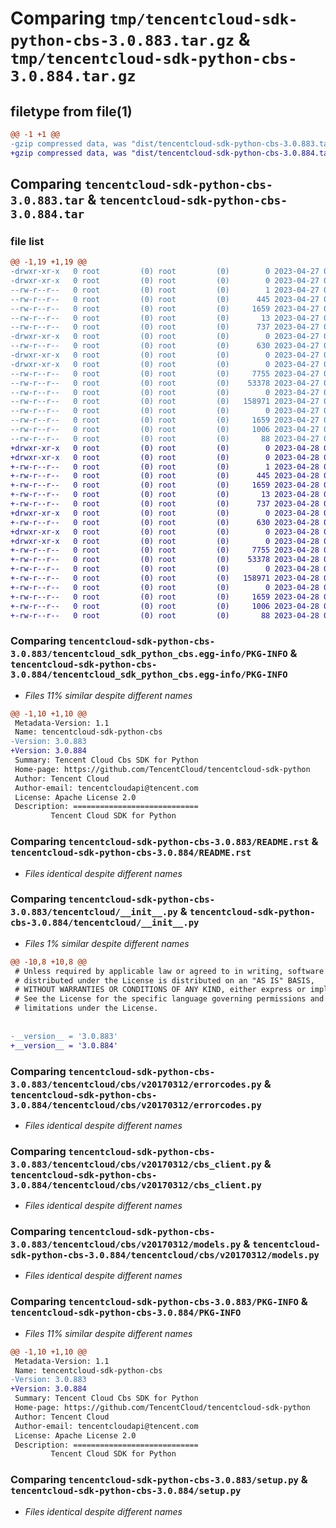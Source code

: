# Comparing `tmp/tencentcloud-sdk-python-cbs-3.0.883.tar.gz` & `tmp/tencentcloud-sdk-python-cbs-3.0.884.tar.gz`

## filetype from file(1)

```diff
@@ -1 +1 @@
-gzip compressed data, was "dist/tencentcloud-sdk-python-cbs-3.0.883.tar", last modified: Thu Apr 27 00:19:51 2023, max compression
+gzip compressed data, was "dist/tencentcloud-sdk-python-cbs-3.0.884.tar", last modified: Fri Apr 28 02:07:17 2023, max compression
```

## Comparing `tencentcloud-sdk-python-cbs-3.0.883.tar` & `tencentcloud-sdk-python-cbs-3.0.884.tar`

### file list

```diff
@@ -1,19 +1,19 @@
-drwxr-xr-x   0 root         (0) root         (0)        0 2023-04-27 00:19:51.000000 tencentcloud-sdk-python-cbs-3.0.883/
-drwxr-xr-x   0 root         (0) root         (0)        0 2023-04-27 00:19:51.000000 tencentcloud-sdk-python-cbs-3.0.883/tencentcloud_sdk_python_cbs.egg-info/
--rw-r--r--   0 root         (0) root         (0)        1 2023-04-27 00:19:51.000000 tencentcloud-sdk-python-cbs-3.0.883/tencentcloud_sdk_python_cbs.egg-info/dependency_links.txt
--rw-r--r--   0 root         (0) root         (0)      445 2023-04-27 00:19:51.000000 tencentcloud-sdk-python-cbs-3.0.883/tencentcloud_sdk_python_cbs.egg-info/SOURCES.txt
--rw-r--r--   0 root         (0) root         (0)     1659 2023-04-27 00:19:51.000000 tencentcloud-sdk-python-cbs-3.0.883/tencentcloud_sdk_python_cbs.egg-info/PKG-INFO
--rw-r--r--   0 root         (0) root         (0)       13 2023-04-27 00:19:51.000000 tencentcloud-sdk-python-cbs-3.0.883/tencentcloud_sdk_python_cbs.egg-info/top_level.txt
--rw-r--r--   0 root         (0) root         (0)      737 2023-04-27 00:19:51.000000 tencentcloud-sdk-python-cbs-3.0.883/README.rst
-drwxr-xr-x   0 root         (0) root         (0)        0 2023-04-27 00:19:51.000000 tencentcloud-sdk-python-cbs-3.0.883/tencentcloud/
--rw-r--r--   0 root         (0) root         (0)      630 2023-04-27 00:19:51.000000 tencentcloud-sdk-python-cbs-3.0.883/tencentcloud/__init__.py
-drwxr-xr-x   0 root         (0) root         (0)        0 2023-04-27 00:19:51.000000 tencentcloud-sdk-python-cbs-3.0.883/tencentcloud/cbs/
-drwxr-xr-x   0 root         (0) root         (0)        0 2023-04-27 00:19:51.000000 tencentcloud-sdk-python-cbs-3.0.883/tencentcloud/cbs/v20170312/
--rw-r--r--   0 root         (0) root         (0)     7755 2023-04-27 00:19:51.000000 tencentcloud-sdk-python-cbs-3.0.883/tencentcloud/cbs/v20170312/errorcodes.py
--rw-r--r--   0 root         (0) root         (0)    53378 2023-04-27 00:19:51.000000 tencentcloud-sdk-python-cbs-3.0.883/tencentcloud/cbs/v20170312/cbs_client.py
--rw-r--r--   0 root         (0) root         (0)        0 2023-04-27 00:19:51.000000 tencentcloud-sdk-python-cbs-3.0.883/tencentcloud/cbs/v20170312/__init__.py
--rw-r--r--   0 root         (0) root         (0)   158971 2023-04-27 00:19:51.000000 tencentcloud-sdk-python-cbs-3.0.883/tencentcloud/cbs/v20170312/models.py
--rw-r--r--   0 root         (0) root         (0)        0 2023-04-27 00:19:51.000000 tencentcloud-sdk-python-cbs-3.0.883/tencentcloud/cbs/__init__.py
--rw-r--r--   0 root         (0) root         (0)     1659 2023-04-27 00:19:51.000000 tencentcloud-sdk-python-cbs-3.0.883/PKG-INFO
--rw-r--r--   0 root         (0) root         (0)     1006 2023-04-27 00:19:51.000000 tencentcloud-sdk-python-cbs-3.0.883/setup.py
--rw-r--r--   0 root         (0) root         (0)       88 2023-04-27 00:19:51.000000 tencentcloud-sdk-python-cbs-3.0.883/setup.cfg
+drwxr-xr-x   0 root         (0) root         (0)        0 2023-04-28 02:07:17.000000 tencentcloud-sdk-python-cbs-3.0.884/
+drwxr-xr-x   0 root         (0) root         (0)        0 2023-04-28 02:07:17.000000 tencentcloud-sdk-python-cbs-3.0.884/tencentcloud_sdk_python_cbs.egg-info/
+-rw-r--r--   0 root         (0) root         (0)        1 2023-04-28 02:07:17.000000 tencentcloud-sdk-python-cbs-3.0.884/tencentcloud_sdk_python_cbs.egg-info/dependency_links.txt
+-rw-r--r--   0 root         (0) root         (0)      445 2023-04-28 02:07:17.000000 tencentcloud-sdk-python-cbs-3.0.884/tencentcloud_sdk_python_cbs.egg-info/SOURCES.txt
+-rw-r--r--   0 root         (0) root         (0)     1659 2023-04-28 02:07:17.000000 tencentcloud-sdk-python-cbs-3.0.884/tencentcloud_sdk_python_cbs.egg-info/PKG-INFO
+-rw-r--r--   0 root         (0) root         (0)       13 2023-04-28 02:07:17.000000 tencentcloud-sdk-python-cbs-3.0.884/tencentcloud_sdk_python_cbs.egg-info/top_level.txt
+-rw-r--r--   0 root         (0) root         (0)      737 2023-04-28 02:07:17.000000 tencentcloud-sdk-python-cbs-3.0.884/README.rst
+drwxr-xr-x   0 root         (0) root         (0)        0 2023-04-28 02:07:17.000000 tencentcloud-sdk-python-cbs-3.0.884/tencentcloud/
+-rw-r--r--   0 root         (0) root         (0)      630 2023-04-28 02:07:17.000000 tencentcloud-sdk-python-cbs-3.0.884/tencentcloud/__init__.py
+drwxr-xr-x   0 root         (0) root         (0)        0 2023-04-28 02:07:17.000000 tencentcloud-sdk-python-cbs-3.0.884/tencentcloud/cbs/
+drwxr-xr-x   0 root         (0) root         (0)        0 2023-04-28 02:07:17.000000 tencentcloud-sdk-python-cbs-3.0.884/tencentcloud/cbs/v20170312/
+-rw-r--r--   0 root         (0) root         (0)     7755 2023-04-28 02:07:17.000000 tencentcloud-sdk-python-cbs-3.0.884/tencentcloud/cbs/v20170312/errorcodes.py
+-rw-r--r--   0 root         (0) root         (0)    53378 2023-04-28 02:07:17.000000 tencentcloud-sdk-python-cbs-3.0.884/tencentcloud/cbs/v20170312/cbs_client.py
+-rw-r--r--   0 root         (0) root         (0)        0 2023-04-28 02:07:17.000000 tencentcloud-sdk-python-cbs-3.0.884/tencentcloud/cbs/v20170312/__init__.py
+-rw-r--r--   0 root         (0) root         (0)   158971 2023-04-28 02:07:17.000000 tencentcloud-sdk-python-cbs-3.0.884/tencentcloud/cbs/v20170312/models.py
+-rw-r--r--   0 root         (0) root         (0)        0 2023-04-28 02:07:17.000000 tencentcloud-sdk-python-cbs-3.0.884/tencentcloud/cbs/__init__.py
+-rw-r--r--   0 root         (0) root         (0)     1659 2023-04-28 02:07:17.000000 tencentcloud-sdk-python-cbs-3.0.884/PKG-INFO
+-rw-r--r--   0 root         (0) root         (0)     1006 2023-04-28 02:07:17.000000 tencentcloud-sdk-python-cbs-3.0.884/setup.py
+-rw-r--r--   0 root         (0) root         (0)       88 2023-04-28 02:07:17.000000 tencentcloud-sdk-python-cbs-3.0.884/setup.cfg
```

### Comparing `tencentcloud-sdk-python-cbs-3.0.883/tencentcloud_sdk_python_cbs.egg-info/PKG-INFO` & `tencentcloud-sdk-python-cbs-3.0.884/tencentcloud_sdk_python_cbs.egg-info/PKG-INFO`

 * *Files 11% similar despite different names*

```diff
@@ -1,10 +1,10 @@
 Metadata-Version: 1.1
 Name: tencentcloud-sdk-python-cbs
-Version: 3.0.883
+Version: 3.0.884
 Summary: Tencent Cloud Cbs SDK for Python
 Home-page: https://github.com/TencentCloud/tencentcloud-sdk-python
 Author: Tencent Cloud
 Author-email: tencentcloudapi@tencent.com
 License: Apache License 2.0
 Description: ============================
         Tencent Cloud SDK for Python
```

### Comparing `tencentcloud-sdk-python-cbs-3.0.883/README.rst` & `tencentcloud-sdk-python-cbs-3.0.884/README.rst`

 * *Files identical despite different names*

### Comparing `tencentcloud-sdk-python-cbs-3.0.883/tencentcloud/__init__.py` & `tencentcloud-sdk-python-cbs-3.0.884/tencentcloud/__init__.py`

 * *Files 1% similar despite different names*

```diff
@@ -10,8 +10,8 @@
 # Unless required by applicable law or agreed to in writing, software
 # distributed under the License is distributed on an "AS IS" BASIS,
 # WITHOUT WARRANTIES OR CONDITIONS OF ANY KIND, either express or implied.
 # See the License for the specific language governing permissions and
 # limitations under the License.
 
 
-__version__ = '3.0.883'
+__version__ = '3.0.884'
```

### Comparing `tencentcloud-sdk-python-cbs-3.0.883/tencentcloud/cbs/v20170312/errorcodes.py` & `tencentcloud-sdk-python-cbs-3.0.884/tencentcloud/cbs/v20170312/errorcodes.py`

 * *Files identical despite different names*

### Comparing `tencentcloud-sdk-python-cbs-3.0.883/tencentcloud/cbs/v20170312/cbs_client.py` & `tencentcloud-sdk-python-cbs-3.0.884/tencentcloud/cbs/v20170312/cbs_client.py`

 * *Files identical despite different names*

### Comparing `tencentcloud-sdk-python-cbs-3.0.883/tencentcloud/cbs/v20170312/models.py` & `tencentcloud-sdk-python-cbs-3.0.884/tencentcloud/cbs/v20170312/models.py`

 * *Files identical despite different names*

### Comparing `tencentcloud-sdk-python-cbs-3.0.883/PKG-INFO` & `tencentcloud-sdk-python-cbs-3.0.884/PKG-INFO`

 * *Files 11% similar despite different names*

```diff
@@ -1,10 +1,10 @@
 Metadata-Version: 1.1
 Name: tencentcloud-sdk-python-cbs
-Version: 3.0.883
+Version: 3.0.884
 Summary: Tencent Cloud Cbs SDK for Python
 Home-page: https://github.com/TencentCloud/tencentcloud-sdk-python
 Author: Tencent Cloud
 Author-email: tencentcloudapi@tencent.com
 License: Apache License 2.0
 Description: ============================
         Tencent Cloud SDK for Python
```

### Comparing `tencentcloud-sdk-python-cbs-3.0.883/setup.py` & `tencentcloud-sdk-python-cbs-3.0.884/setup.py`

 * *Files identical despite different names*

